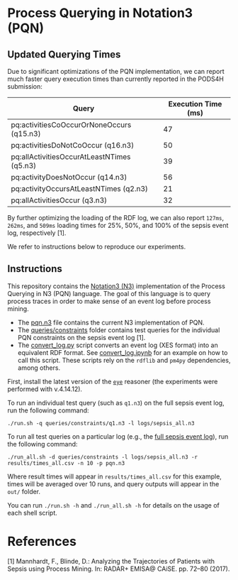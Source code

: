 # Process Querying in Notation3 (PQN)

## Updated Querying Times

Due to significant optimizations of the PQN implementation, we can report much faster query execution times than currently reported in the PODS4H submission:

| Query                                       | Execution Time (ms) | 
|---------------------------------------------|---------------------|
| pq:activitiesCoOccurOrNoneOccurs (q15.n3)   | 47                  |
| pq:activitiesDoNotCoOccur (q16.n3)          | 50                  |
| pq:allActivitiesOccurAtLeastNTimes (q5.n3)  | 39                  |
| pq:activityDoesNotOccur (q14.n3)            | 56                  |
| pq:activityOccursAtLeastNTimes (q2.n3)      | 21                  |
| pq:allActivitiesOccur (q3.n3)               | 32                  |

By further optimizing the loading of the RDF log, we can also report `127ms`, `262ms`, and `509ms` loading times for 25%, 50%, and 100% of the sepsis event log, respectively [1].

We refer to instructions below to reproduce our experiments.

## Instructions

This repository contains the [Notation3 (N3)](http://notation3.org) implementation of the Process Querying in N3 (PQN) language.
The goal of this language is to query process traces in order to make sense of an event log before process mining.

- The [pqn.n3](pqn.n3) file contains the current N3 implementation of PQN.
- The [queries/constraints](queries/constraints) folder contains test queries for the individual PQN constraints on the sepsis event log [1].
- The [convert_log.py](convert/convert_log.py) script converts an event log (XES format) into an equivalent RDF format. See [convert_log.ipynb](convert/convert_log.ipynb) for an example on how to call this script. These scripts rely on the `rdflib` and `pm4py` dependencies, among others.

First, install the latest version of the [`eye`](https://github.com/eyereasoner/eye/tags) reasoner (the experiments were performed with v.4.14.12).

To run an individual test query (such as `q1.n3`) on the full sepsis event log, run the following command:
```
./run.sh -q queries/constraints/q1.n3 -l logs/sepsis_all.n3
```

To run all test queries on a particular log (e.g., the [full sepsis event log](logs/)), run the following command:
```
./run_all.sh -d queries/constraints -l logs/sepsis_all.n3 -r results/times_all.csv -n 10 -p pqn.n3
```
Where result times will appear in `results/times_all.csv` for this example, times will be averaged over 10 runs, and query outputs will appear in the `out/` folder.

You can run `./run.sh -h` and `./run_all.sh -h` for details on the usage of each shell script.

# References
[1] Mannhardt, F., Blinde, D.: Analyzing the Trajectories of Patients with Sepsis using Process Mining. In: RADAR+ EMISA@ CAiSE. pp. 72–80 (2017).
